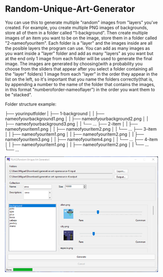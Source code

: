 ﻿# Random-Unique-Art-Generator
You can use this to generate multiple "random" images from "layers" you've created.
For example, you create multiple PNG images of backgrounds, store all of them in a folder called "1-background". Then create multiple images of an item you want to be on the image, store them in a folder called "2-nameofyouritem". Each folder is a "layer" and the images inside are all the posible layers the program can use. You can add as many images as you want inside a "layer" folder and add as many "layers" as you want but at the end only 1 image from each folder will be used to generate the final image. The images are generated by choosing(with a probability you choose from the sliders that appear after you select a folder containing all the "layer" folders) 1 image from each "layer" in the order they appear in the list on the left, so it's important that you name the folders correctly(that is, by appending a number to the name of the folder that contains the images, in this format "numberoforder-nameoflayer") in the order you want them to be "stacked".

Folder structure example:

├── yourinputfolder
|   ├── 1-background
│   |   ├── nameofyourbackground1.png
│   |   ├── nameofyourbackground2.png
│   |   ├── nameofyourbackground3.png
│   |   └── ...
├── 2-item
│   |   ├── nameofyouritem1.png
│   |   ├── nameofyouritem2.png
│   |   └── ...
├── 3-item
│   |   ├── nameofyouritem1.png
│   |   ├── nameofyouritem2.png
│   |   ├── nameofyouritem3.png
│   |   ├── nameofyouritem4.png
│   |   └── ...
├── 4-item
│   |   ├── nameofyouritem1.png
│   |   ├── nameofyouritem2.png
│   |   └── ...
└── ...


![preview](/Screenshots/screenshot.png)
